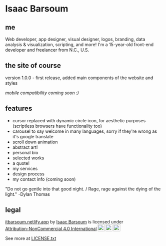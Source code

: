 # Isaac Barsoum

## me

Web developer, app designer, visual designer, logos, branding, data analysis & visualization, scripting, and more! I'm a 15-year-old front-end developer and freelancer from N.C., U.S.

## the site of course

version 1.0.0 - first release, added main components of the website and styles

*mobile compatibility coming soon :)*

## features
* cursor replaced with dynamic circle icon, for aesthetic purposes (scriptless browsers have functionality too)
* carousel to say welcome in many languages, sorry if they're wrong as it's google translate
* scroll down animation
* abstract art!
* personal bio
* selected works
* a quote!
* my services
* design process
* my contact info (coming soon)

"Do not go gentle into that good night. / Rage, rage against the dying of the light."  -Dylan Thomas

## legal

<p xmlns:cc="http://creativecommons.org/ns#" xmlns:dct="http://purl.org/dc/terms/"><a property="dct:title" rel="cc:attributionURL" href="https://itbarsoum.netlify.app/">itbarsoum.netlify.app</a> by <a rel="cc:attributionURL dct:creator" property="cc:attributionName" href="https://itbarsoum.netlify.app/">Isaac Barsoum</a> is licensed under <a href="http://creativecommons.org/licenses/by-nc/4.0/?ref=chooser-v1" target="_blank" rel="license noopener noreferrer" style="display:inline-block;">Attribution-NonCommercial 4.0 International<img style="height:22px!important;margin-left:3px;vertical-align:text-bottom;" src="https://mirrors.creativecommons.org/presskit/icons/cc.svg?ref=chooser-v1"><img style="height:22px!important;margin-left:3px;vertical-align:text-bottom;" src="https://mirrors.creativecommons.org/presskit/icons/by.svg?ref=chooser-v1"><img style="height:22px!important;margin-left:3px;vertical-align:text-bottom;" src="https://mirrors.creativecommons.org/presskit/icons/nc.svg?ref=chooser-v1"></a></p>

See more at [LICENSE.txt](LICENSE.txt)
